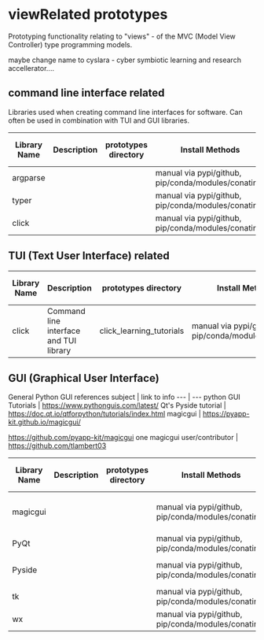 # viewRelated prototypes

Prototyping functionality relating to "views" - of the MVC (Model View Controller) type programming models.

maybe change name to cyslara - cyber symbiotic learning and research accellerator....

## command line interface related

Libraries used when creating command line interfaces for software.  Can often be used in combination with TUI and GUI libraries.

Library Name | Description | prototypes directory | Install Methods | upstream Github Repo | Documentation/tutorials
 --- | --- | --- | --- | --- | ---
argparse | | | manual via pypi/github, pip/conda/modules/conatiner | | 
typer | | | manual via pypi/github, pip/conda/modules/conatiner | | 
click | | | manual via pypi/github, pip/conda/modules/conatiner | | 


## TUI (Text User Interface) related


Library Name | Description | prototypes directory | Install Methods | upstream Github Repo | Documentation/tutorials
 --- | --- | --- | --- | --- | --- 
click | Command line interface and TUI library | click_learning_tutorials | manual via pypi/github, pip/conda/modules/conatiner | | 


## GUI (Graphical User Interface)

General Python GUI references
subject  | link to info
 --- | ---
python GUI Tutorials | https://www.pythonguis.com/latest/
Qt's Pyside tutorial | https://doc.qt.io/qtforpython/tutorials/index.html
magicgui | https://pyapp-kit.github.io/magicgui/ </p> https://github.com/pyapp-kit/magicgui
one magicgui user/contributor | https://github.com/tlambert03

Library Name | Description | prototypes directory | Install Methods | upstream Github Repo | Documentation/tutorials
 --- | --- | --- | --- | --- | --- 
magicgui | | | manual via pypi/github, pip/conda/modules/conatiner | | https://pyapp-kit.github.io/magicgui/ </p> .
PyQt | | | manual via pypi/github, pip/conda/modules/conatiner | | 
Pyside | | | manual via pypi/github, pip/conda/modules/conatiner | | https://wiki.qt.io/PySide_Tutorials </p> .
tk | | | manual via pypi/github, pip/conda/modules/conatiner | | 
wx | | | manual via pypi/github, pip/conda/modules/conatiner | | 

